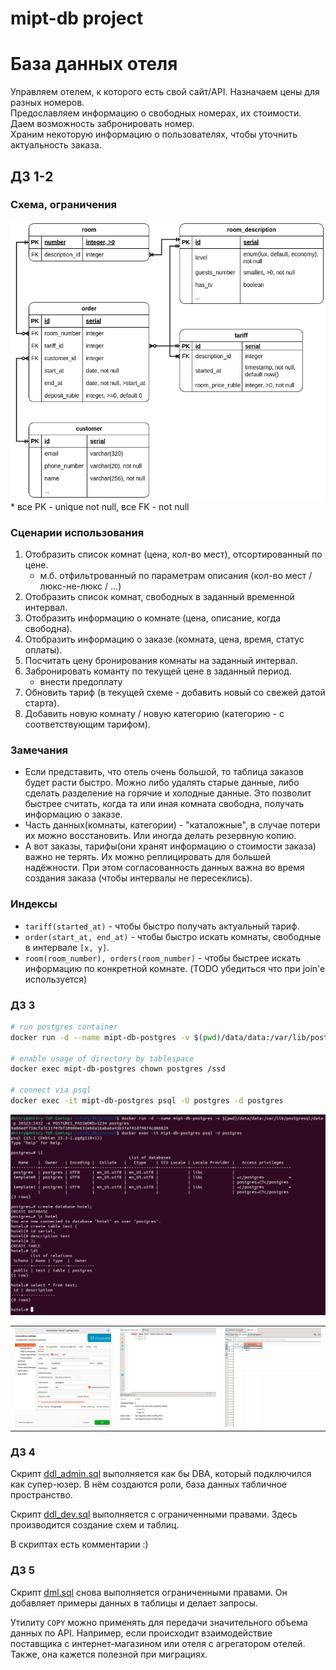 # mipt-db project

# База данных отеля

Управляем отелем, к которого есть свой сайт/API. Назначаем цены для разных номеров.  
Предославляем информацию о свободных номерах, их стоимости. Даем возможность забронировать номер.  
Храним некоторую информацию о пользователях, чтобы уточнить актуальность заказа.

## ДЗ 1-2

### Схема, ограничения
![erd](img/erd.drawio.png)  
\* все PK - unique not null, все FK - not null

### Сценарии использования

1. Отобразить список комнат (цена, кол-во мест), отсортированный по цене.
   * м.б. отфильтрованный по параметрам описания (кол-во мест / люкс-не-люкс / ...)
1. Отобразить список комнат, свободных в заданный временной интервал.
1. Отобразить информацию о комнате (цена, описание, когда свободна).
1. Отобразить информацию о заказе (комната, цена, время, статус оплаты).
2. Посчитать цену бронирования комнаты на заданный интервал.
3. Забронировать команту по текущей цене в заданный период.
   * внести предоплату 
4. Обновить тариф (в текущей схеме - добавить новый со свежей датой старта).
5. Добавить новую комнату / новую категорию (категорию - с соответствующим тарифом).

### Замечания

* Если представить, что отель очень большой, то таблица заказов будет расти быстро. Можно либо удалять старые данные, либо сделать разделение на горячие и холодные данные. Это позволит быстрее считать, когда та или иная комната свободна, получать информацию о заказе.
* Часть данных(комнаты, категории) - "каталожные", в случае потери их можно восстановить. Или иногда делать резервную копию.
* А вот заказы, тарифы(они хранят информацию о стоимости заказа) важно не терять. Их можно реплицировать для большей надёжности. При этом согласованность данных важна во время создания заказа (чтобы интервалы не пересеклись).

### Индексы

* `tariff(started_at)` - чтобы быстро получать актуальный тариф.
* `order(start_at, end_at)` - чтобы быстро искать комнаты, свободные в интервале `[x, y]`.
* `room(room_number), orders(room_number)` - чтобы быстрее искать информацию по конкретной комнате. (TODO убедиться что при join'e используется)

### ДЗ 3

```bash
# run postgres container
docker run -d --name mipt-db-postgres -v $(pwd)/data/data:/var/lib/postgresql/data -v $(pwd)/data/ssd:/ssd -p 20523:5432 -e POSTGRES_PASSWORD=verystrongadminpassword postgres

# enable usage of directory by tablespace
docker exec mipt-db-postgres chown postgres /ssd

# connect via psql
docker exec -it mipt-db-postgres psql -U postgres -d postgres
```

![psql](img/psql.png)

||||
|---|---|---|
|![dbeaver1](img/dbeaver_conn.png)|![dbeaver2](img/dbeaver_console.png)|![dbeaver3](img/dbeaver_table.png)|

### ДЗ 4

Скрипт [ddl_admin.sql](Scripts/ddl_admin.sql) выполняется как бы DBA, который подключился как супер-юзер. В нём создаются роли, база данных табличное пространство.

Скрипт [ddl_dev.sql](Scripts/ddl_dev.sql) выполняется с ограниченными правами. Здесь производится создание схем и таблиц.

В скриптах есть комментарии :)

### ДЗ 5

Скрипт [dml.sql](Scripts/dml.sql) снова выполняется ограниченными правами. Он добавляет примеры данных в таблицы и делает запросы.

Утилиту `COPY` можно применять для передачи значительного объема данных по API. Например, если происходит взаимодействие поставщика с интернет-магазином или отеля с агрегатором отелей.  
Также, она кажется полезной при миграциях.

